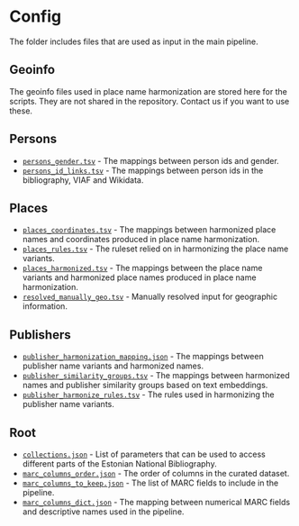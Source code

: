 # Config

The folder includes files that are used as input in the main pipeline.

## Geoinfo

The geoinfo files used in place name harmonization are stored here for the scripts. They are not shared in the repository. Contact us if you want to use these.

## Persons

- [`persons_gender.tsv`](persons/persons_gender.tsv) - The mappings between person ids and gender.
- [`persons_id_links.tsv`](persons/persons_id_links.tsv) - The mappings between person ids in the bibliography, VIAF and Wikidata.

## Places

- [`places_coordinates.tsv`](places/places_coordinates.tsv) - The mappings between harmonized place names and coordinates produced in place name harmonization.
- [`places_rules.tsv`](places/places_rules.tsv) - The ruleset relied on in harmonizing the place name variants.
- [`places_harmonized.tsv`](places/places_harmonized.tsv) - The mappings between the place name variants and harmonized place names produced in place name harmonization.
- [`resolved_manually_geo.tsv`](places/resolved_manually_geo.tsv) - Manually resolved input for geographic information.

## Publishers

- [`publisher_harmonization_mapping.json`](publishers/publisher_harmonization_mapping.json) - The mappings between publisher name variants and harmonized names.
- [`publisher_similarity_groups.tsv`](publishers/publisher_similarity_groups.tsv) - The mappings between harmonized names and publisher similarity groups based on text embeddings.
- [`publisher_harmonize_rules.tsv`](publishers/publisher_harmonize_rules.tsv) - The rules used in harmonizing the publisher name variants.

## Root

- [`collections.json`](collections.json) - List of parameters that can be used to access different parts of the Estonian National Bibliography.
- [`marc_columns_order.json`](marc_columns_order.json) - The order of columns in the curated dataset.
- [`marc_columns_to_keep.json`](marc_columns_to_keep.json) - The list of MARC fields to include in the pipeline.
- [`marc_columns_dict.json`](marc_columns_dict.json) - The mapping between numerical MARC fields and descriptive names used in the pipeline.
